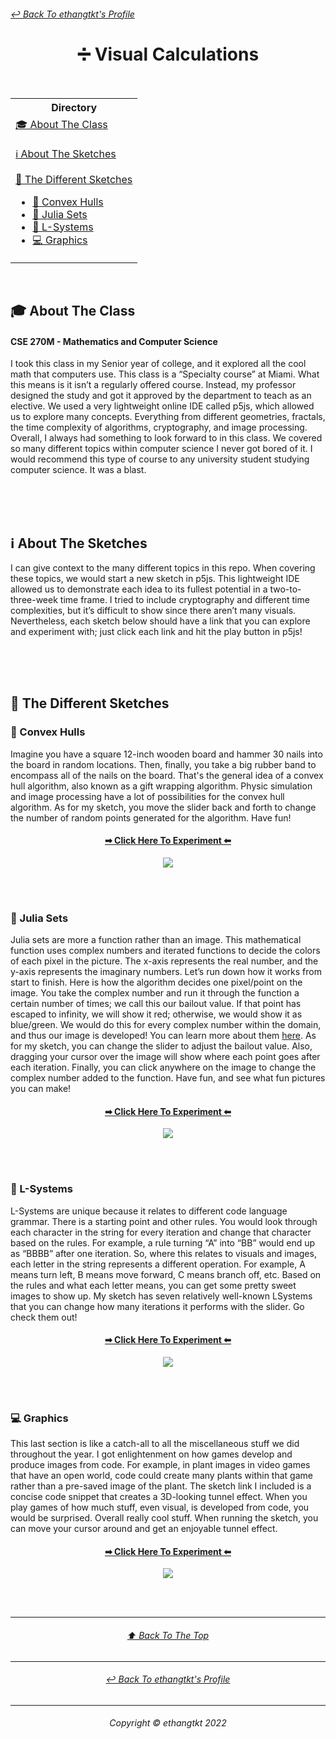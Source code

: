 <h6 >
	<a href="https://github.com/ethangtkt">↩ Back To ethangtkt's Profile</a>
</h6>

<h1 align="center">➗ Visual Calculations</h1><br>
<table align="center">
	<tr>
		<th>
			Directory
		</th>
	</tr>
	<tr>
		<td>
			<a href="#-about-the-class">🎓 About The Class</a><br><br>
			<a href="#ℹ-about-the-sketches">ℹ About The Sketches</a><br><br>
			<a href="#-the-different-sketches">🎨 The Different Sketches</a>
			<ul>
				<li><a href="#-convex-hulls">🎁 Convex Hulls</a></li>
				<li><a href="#-julia-sets">🔂 Julia Sets</a></li>
				<li><a href="#-l-systems">🌿 L-Systems</a></li>
				<li><a href="#-graphics">💻 Graphics</a></li>
			</ul>
		</td>
  	</tr>
</table><br>


## 🎓 About The Class
#### CSE 270M - Mathematics and Computer Science
I took this class in my Senior year of college, and it explored all the cool math that computers use. This class is a “Specialty course” at Miami. What this means is it isn’t a regularly offered course. Instead, my professor designed the study and got it approved by the department to teach as an elective. We used a very lightweight online IDE called p5js, which allowed us to explore many concepts. Everything from different geometries, fractals, the time complexity of algorithms, cryptography, and image processing. Overall, I always had something to look forward to in this class. We covered so many different topics within computer science I never got bored of it. I would recommend this type of course to any university student studying computer science. It was a blast.

<br><br><br>
## ℹ About The Sketches
I can give context to the many different topics in this repo. When covering these topics, we would start a new sketch in p5js. This lightweight IDE allowed us to demonstrate each idea to its fullest potential in a two-to-three-week time frame. I tried to include cryptography and different time complexities, but it’s difficult to show since there aren’t many visuals. Nevertheless, each sketch below should have a link that you can explore and experiment with; just click each link and hit the play button in p5js!


<br><br><br>
## 🎨 The Different Sketches
### 🎁 Convex Hulls
Imagine you have a square 12-inch wooden board and hammer 30 nails into the board in random locations. Then, finally, you take a big rubber band to encompass all of the nails on the board. That's the general idea of a convex hull algorithm, also known as a gift wrapping algorithm. Physic simulation and image processing have a lot of possibilities for the convex hull algorithm. As for my sketch, you move the slider back and forth to change the number of random points generated for the algorithm. Have fun!

<h4 align="center">
	<a align="center" href="https://editor.p5js.org/gutkneet/sketches/ZyFVroN_4">➡ Click Here To Experiment ⬅</a>
</h4>

<p align="center">
  <img src="/Images/GiftWrapping.png">
</p>




<br><br>
### 🔂 Julia Sets

Julia sets are more a function rather than an image. This mathematical function uses complex numbers and iterated functions to decide the colors of each pixel in the picture. The x-axis represents the real number, and the y-axis represents the imaginary numbers. Let’s run down how it works from start to finish. Here is how the algorithm decides one pixel/point on the image. You take the complex number and run it through the function a certain number of times; we call this our bailout value. If that point has escaped to infinity, we will show it red; otherwise, we would show it as blue/green. We would do this for every complex number within the domain, and thus our image is developed! You can learn more about them [here](https://en.wikipedia.org/wiki/Julia_set). As for my sketch, you can change the slider to adjust the bailout value. Also, dragging your cursor over the image will show where each point goes after each iteration. Finally, you can click anywhere on the image to change the complex number added to the function. Have fun, and see what fun pictures you can make!

<h4 align="center">
	<a align="center" href="https://editor.p5js.org/gutkneet/sketches/3b9lISUcl">➡ Click Here To Experiment ⬅</a>
</h4>

<p align="center">
  <img src="/Images/Julia.png">
</p>


<br><br>
### 🌿 L-Systems
L-Systems are unique because it relates to different code language grammar. There is a starting point and other rules. You would look through each character in the string for every iteration and change that character based on the rules. For example, a rule turning “A” into “BB” would end up as “BBBB” after one iteration. So, where this relates to visuals and images, each letter in the string represents a different operation. For example, A means turn left, B means move forward, C means branch off, etc. Based on the rules and what each letter means, you can get some pretty sweet images to show up. My sketch has seven relatively well-known LSystems that you can change how many iterations it performs with the slider. Go check them out!

<h4 align="center">
	<a align="center" href="https://editor.p5js.org/gutkneet/sketches/2HgWC6uOl">➡ Click Here To Experiment ⬅</a>
</h4>

<p align="center">
  <img src="/Images/LSystems.png">
</p>

<br><br>
### 💻 Graphics
This last section is like a catch-all to all the miscellaneous stuff we did throughout the year. I got enlightenment on how games develop and produce images from code. For example, in plant images in video games that have an open world, code could create many plants within that game rather than a pre-saved image of the plant. The sketch link I included is a concise code snippet that creates a 3D-looking tunnel effect. When you play games of how much stuff, even visual, is developed from code, you would be surprised. Overall really cool stuff. When running the sketch, you can move your cursor around and get an enjoyable tunnel effect.

<h4 align="center">
	<a align="center" href="https://editor.p5js.org/gutkneet/sketches/ltyTnMz8L">➡ Click Here To Experiment ⬅</a>
</h4>

<p align="center">
  <img src="/Images/Graphics.png">
</p>

<br><br>

- - - -
<h6 align="center">
	<a align="center" href="#-visual-calculations">⬆ Back To The Top </a>
</h6>

- - - -

<h6 align="center">
	<a href="https://github.com/ethangtkt">↩ Back To ethangtkt's Profile</a>
</h6>

- - - -

<h6 align="center">
  Copyright © ethangtkt 2022
</h6>










